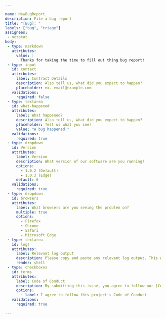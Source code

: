```yaml
---

name: NewBugReport
description: File a bug report
title: "[Bug]: "
labels: ["bug", "triage"]
assignees: 
 - octocat
body:
 - type: markdown
   attributes:
     value: |
       Thanks for taking the time to fill out thing bug report!
 - type: input
   id: contact
   attributes:
     label: Contract Details
     description: Also tell us, what did you expect to happen?
     placeholder: ex. email@example.com
   validations:
     required: false
 - type: textarea
   id: what-happened
   attributes:
     label: What happened?
     description: Also tell us, what did you expect to happen?
     placeholder: Tell us what you see!
     value: "A bug happened!"
   validations:
     required: true
 - type: dropdown
   id: Version
   attributes:
     label: Version
     description: What version of our software are you running?
     options:
       - 1.0.2 (Default)
       - 1.0.3 (Edge)
     default: 0
   validations:
     required: true
 - type: dropdown
   id: browsers
   attributes:
     label: What browsers are you seeing the problem on?
     multiple: true
     options:
       - Firefox
       - Chrome
       - Safari
       - Microsoft Edge
 - type: textarea
   id: logs
   attributes:
     label: Relevant log output
     description: Please copy and paste any relevant log output. This will be automatically formatted into code, so no need for backtick.
     render: shell
 - type: checkboxes
   id: terms
   attributes:
     label: Code of Conduct
     description: By submitting this issue, you agree to follow our [Code of Conduct](htpps://example.com)
     options:
       - label: I agree to follow this project's Code of Conduct
   validations:
     required: true
          
---
```

